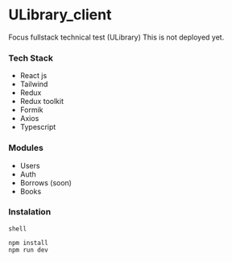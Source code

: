 # ULibrary_client
Focus fullstack technical test (ULibrary) 
This is not deployed yet.  

### Tech Stack  
- React js
- Tailwind
- Redux
- Redux toolkit
- Formik
- Axios
- Typescript

  
    
 ### Modules  
 - Users
 - Auth
 - Borrows (soon)
 - Books  
   

### Instalation
 
 ```
 shell
 
 npm install  
 npm run dev  
 

